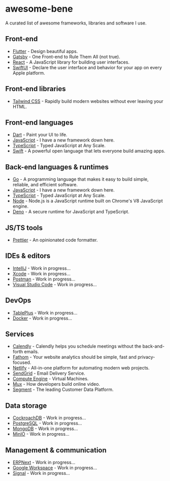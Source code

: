 # awesome-bene
A curated list of awesome frameworks, libraries and software I use.

## Front-end
* [Flutter](https://flutter.dev/) - Design beautiful apps.
* [Gatsby](https://www.gatsbyjs.com/) - One Front-end to Rule Them All (not true).
* [React](https://github.com/facebook/create-react-app/) - A JavaScript library for building user interfaces.
* [SwiftUI](https://developer.apple.com/documentation/swiftui/) - Declare the user interface and behavior for your app on every Apple platform.

## Front-end libraries
* [Tailwind CSS](https://tailwindcss.com/) - Rapidly build modern websites without ever leaving your HTML.

## Front-end languages
* [Dart](https://dart.dev/) - Paint your UI to life.
* [JavaScript](https://developer.mozilla.org/de/docs/Web/JavaScript/) - I have a new framework down here.
* [TypeScript](https://flutter.dev/) - Typed JavaScript at Any Scale.
* [Swift](https://swift.org/) - A powerful open language that lets everyone build amazing apps.

## Back-end languages & runtimes
* [Go](https://golang.org/) - A programming language that makes it easy to build simple, reliable, and efficient software.
* [JavaScript](https://developer.mozilla.org/de/docs/Web/JavaScript/) - I have a new framework down here.
* [TypeScript](https://www.typescriptlang.org/) - Typed JavaScript at Any Scale.
* [Node](https://nodejs.org/en/) - Node.js is a JavaScript runtime built on Chrome's V8 JavaScript engine.
* [Deno](https://deno.land/) - A secure runtime for JavaScript and TypeScript.

## JS/TS tools
* [Prettier](https://prettier.io/) - An opinionated code formatter.

## IDEs & editors
* [IntelliJ](https://www.jetbrains.com/idea/) - Work in progress...
* [Xcode](http://example.com/) - Work in progress...
* [Postman](http://example.com/) - Work in progress...
* [Visual Studio Code](http://example.com/) - Work in progress...

## DevOps
* [TablePlus](http://example.com/) - Work in progress...
* [Docker](http://example.com/) - Work in progress...

## Services
* [Calendly](https://calendly.com/) - Calendly helps you schedule meetings without the back-and-forth emails.
* [Fathom](https://usefathom.com/) - Your website analytics should be simple, fast and privacy-focused.
* [Netlify](https://www.netlify.com/) - All-in-one platform for automating modern web projects.
* [SendGrid](https://sendgrid.com/) - Email Delivery Service.
* [Compute Engine](https://cloud.google.com/compute/) - Virtual Machines.
* [Mux](https://mux.com/) - How developers build online video.
* [Segment](https://segment.com/) - The leading Customer Data Platform.

## Data storage
* [CockroachDB](http://example.com/) - Work in progress...
* [PostgreSQL](http://example.com/) - Work in progress...
* [MongoDB](http://example.com/) - Work in progress...
* [MinIO](http://example.com/) - Work in progress...

## Management & communication
* [ERPNext](http://example.com/) - Work in progress...
* [Google Workspace](http://example.com/) - Work in progress...
* [Signal](http://example.com/) - Work in progress...
